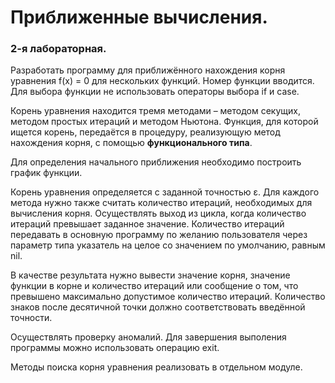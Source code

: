 # Приближенные вычисления.
### 2-я лабораторная.
Разработать программу для приближённого нахождения корня уравнения f(x) = 0 для нескольких функций. Номер функции вводится. Для выбора функции не использовать операторы выбора if и case.

Корень уравнения находится тремя методами – методом секущих, методом простых итераций и методом Ньютона. Функция, для которой ищется корень, передаётся в процедуру, реализующую метод нахождения корня, с помощью __функционального типа__.

Для определения начального приближения необходимо построить график функции.

Корень уравнения определяется с заданной точностью ε. Для каждого метода нужно также считать количество итераций, необходимых для вычисления корня. Осуществлять выход из цикла, когда количество итераций превышает заданное значение. Количество итераций передавать в основную программу по желанию пользователя через параметр типа указатель на целое со значением по умолчанию, равным nil.

В качестве результата нужно вывести значение корня, значение функции в корне и количество итераций или сообщение о том, что превышено максимально допустимое количество итераций. Количество знаков после десятичной точки должно соответствовать введённой точности.

Осуществлять проверку аномалий. Для завершения выполения программы можно использовать операцию exit.

Методы поиска корня уравнения реализовать в отдельном модуле.
